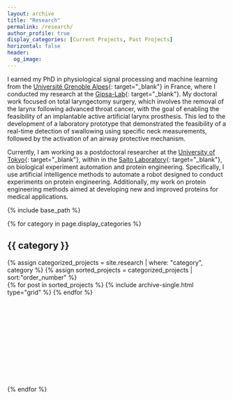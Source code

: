 ```yaml
---
layout: archive
title: "Research"
permalink: /research/
author_profile: true
display_categories: [Current Projects, Past Projects]
horizontal: false
header:
  og_image: 
---
```


I earned my PhD in physiological signal processing and machine learning from the [Université Grenoble Alpes](https://www.univ-grenoble-alpes.fr/){: target="_blank"} in France, where I conducted my research at the [Gipsa-Lab](https://www.gipsa-lab.grenoble-inp.fr/){: target="_blank"}. My doctoral work focused on total laryngectomy surgery, which involves the removal of the larynx following advanced throat cancer, with the goal of enabling the feasibility of an implantable active artificial larynx prosthesis. This led to the development of a laboratory prototype that demonstrated the feasibility of a real-time detection of swallowing using specific neck measurements, followed by the activation of an airway protective mechanism.

Currently, I am working as a postdoctoral researcher at the [University of Tokyo](https://www.u-tokyo.ac.jp/en/){: target="_blank"}, within in the [Saito Laboratory](https://www.ytksailab.org){: target="_blank"}, on biological experiment automation and protein engineering. Specifically, I use artificial intelligence methods to automate a robot designed to conduct experiments on protein engineering. Additionally, my work on protein engineering methods aimed at developing new and improved proteins for medical applications.

<nbsp>

{% include base_path %}

{% for category in page.display_categories %}
	<h2 class="category">{{ category }}</h2>
	{% assign categorized_projects = site.research | where: "category", category %}
	{% assign sorted_projects = categorized_projects | sort:"order_number" %}
	<!--<div style="padding-top: 20px; padding-right: 20px; padding-bottom: 20px; padding-left: 20px">-->
	<div style="padding-bottom: 205px">
	{% for post in sorted_projects %}
		{% include archive-single.html type="grid" %}
	{% endfor %}
	</div>
{% endfor %}

<!--{% include base_path %}-->
<!--{% assign ordered_pages = site.research | sort:"order_number" %}-->
<!--{% for post in ordered_pages %}-->
<!--  {% include archive-single.html type="grid" %}-->
<!--{% endfor %}-->

